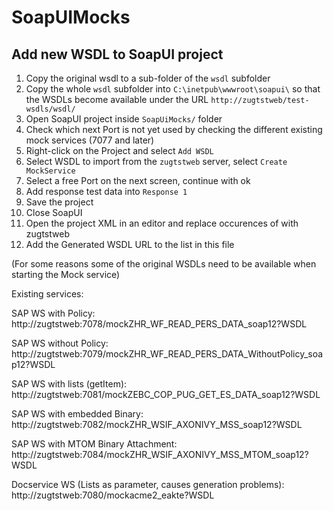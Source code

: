 # SoapUIMocks

## Add new WSDL to SoapUI project
1. Copy the original wsdl to a sub-folder of the `wsdl` subfolder
1. Copy the whole `wsdl` subfolder into `C:\inetpub\wwwroot\soapui\` so that the WSDLs become available under the URL `http://zugtstweb/test-wsdls/wsdl/`
1. Open SoapUI project inside `SoapUiMocks/` folder
1. Check which next Port is not yet used by checking the different existing mock services (7077 and later)
1. Right-click on the Project and select `Add WSDL`
1. Select WSDL to import from the `zugtstweb` server, select `Create MockService`
1. Select a free Port on the next screen, continue with ok
1. Add response test data into `Response 1`
1. Save the project
1. Close SoapUI
1. Open the project XML in an editor and replace occurences of <your hostname> with zugtstweb
1. Add the Generated WSDL URL to the list in this file


(For some reasons some of the original WSDLs need to be available when starting the Mock service)


Existing services:

SAP WS with Policy:
http://zugtstweb:7078/mockZHR_WF_READ_PERS_DATA_soap12?WSDL


SAP WS without Policy:
http://zugtstweb:7079/mockZHR_WF_READ_PERS_DATA_WithoutPolicy_soap12?WSDL


SAP WS with lists (getItem):
http://zugtstweb:7081/mockZEBC_COP_PUG_GET_ES_DATA_soap12?WSDL


SAP WS with embedded Binary:
http://zugtstweb:7082/mockZHR_WSIF_AXONIVY_MSS_soap12?WSDL


SAP WS with MTOM Binary Attachment:
http://zugtstweb:7084/mockZHR_WSIF_AXONIVY_MSS_MTOM_soap12?WSDL


Docservice WS (Lists as parameter, causes generation problems):
http://zugtstweb:7080/mockacme2_eakte?WSDL
